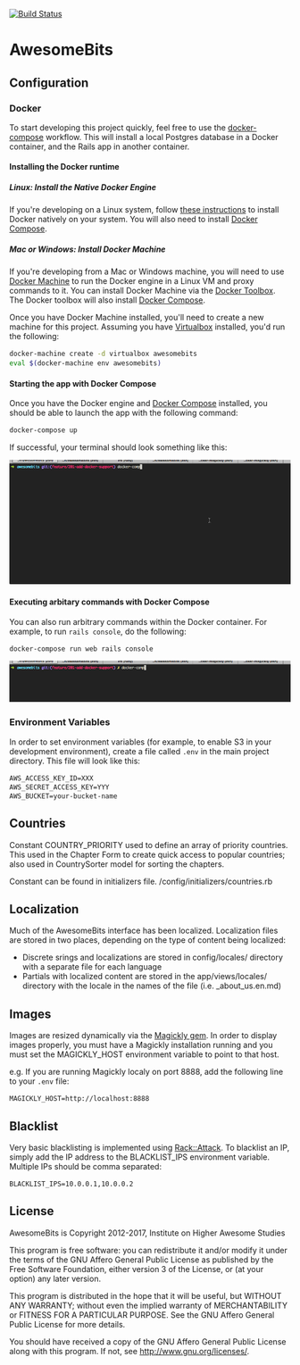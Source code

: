 [![Build
Status](https://travis-ci.org/awesomefoundation/awesomebits.svg)](https://travis-ci.org/awesomefoundation/awesomebits)

AwesomeBits
===========

Configuration
-------------

### Docker

To start developing this project quickly, feel free to use the [docker-compose](https://docs.docker.com/compose/) workflow. This will install a local Postgres database in a Docker container, and the Rails app in another container.   

#### Installing the Docker runtime

##### Linux: Install the Native Docker Engine

If you're developing on a Linux system, follow [these instructions](https://docs.docker.com/installation/) to install Docker natively on your system. You will also need to install [Docker Compose](https://docs.docker.com/compose/install/).

##### Mac or Windows: Install Docker Machine

If you're developing from a Mac or Windows machine, you will need to use [Docker Machine](https://docs.docker.com/machine/) to run the Docker engine in a Linux VM and proxy commands to it. You can install Docker Machine via the [Docker Toolbox](https://www.docker.com/toolbox). The Docker toolbox will also install [Docker Compose](https://docs.docker.com/compose/).

Once you have Docker Machine installed, you'll need to create a new machine for this project. Assuming you have [Virtualbox](https://www.virtualbox.org/wiki/Downloads) installed, you'd run the following:

```bash
docker-machine create -d virtualbox awesomebits
eval $(docker-machine env awesomebits)
```

#### Starting the app with Docker Compose

Once you have the Docker engine and [Docker Compose](https://docs.docker.com/compose/install/) installed, you should be able to launch the app with the following command:

```bash
docker-compose up
```

If successful, your terminal should look something like this:

![Docker Compose Up Success](doc/awesomebits-docker-compose-up.gif)

#### Executing arbitary commands with Docker Compose

You can also run arbitrary commands within the Docker container. For example, to run `rails console`, do the following:

```bash
docker-compose run web rails console
```

![Running Rails Console with Docker Compose](doc/awesomebits-docker-compose-rails-console.gif)

### Environment Variables

In order to set environment variables (for example, to enable S3 in your development environment),
create a file called `.env` in the main project directory. This file will look like this:

```shell
AWS_ACCESS_KEY_ID=XXX
AWS_SECRET_ACCESS_KEY=YYY
AWS_BUCKET=your-bucket-name
```

Countries
---------

Constant COUNTRY_PRIORITY used to define an array of priority countries. This
used in the Chapter Form to create quick access to popular countries; also used
in CountrySorter model for sorting the chapters.

Constant can be found in initializers file. /config/initializers/countries.rb


Localization
------------

Much of the AwesomeBits interface has been localized. Localization files are 
stored in two places, depending on the type of content being localized:

* Discrete srings and localizations are stored in config/locales/ directory
  with a separate file for each language
* Partials with localized content are stored in the app/views/locales/
  directory with the locale in the names of the file (i.e. _about_us.en.md)


Images
------

Images are resized dynamically via the [Magickly gem](http://magickly.afeld.me). 
In order to display images properly, you must have a Magickly installation running
and you must set the MAGICKLY_HOST environment variable to point to that host. 

e.g. If you are running Magickly localy on port 8888, add the following line to your `.env` file:

```shell
MAGICKLY_HOST=http://localhost:8888
```


Blacklist
---------

Very basic blacklisting is implemented using [Rack::Attack](https://github.com/kickstarter/rack-attack).
To blacklist an IP, simply add the IP address to the BLACKLIST_IPS environment
variable. Multiple IPs should be comma separated:

```shell
BLACKLIST_IPS=10.0.0.1,10.0.0.2
```


License
-------

AwesomeBits is Copyright 2012-2017, Institute on Higher Awesome Studies

This program is free software: you can redistribute it and/or modify
it under the terms of the GNU Affero General Public License as published by
the Free Software Foundation, either version 3 of the License, or
(at your option) any later version.

This program is distributed in the hope that it will be useful,
but WITHOUT ANY WARRANTY; without even the implied warranty of
MERCHANTABILITY or FITNESS FOR A PARTICULAR PURPOSE.  See the
GNU Affero General Public License for more details.

You should have received a copy of the GNU Affero General Public License
along with this program.  If not, see <http://www.gnu.org/licenses/>.
